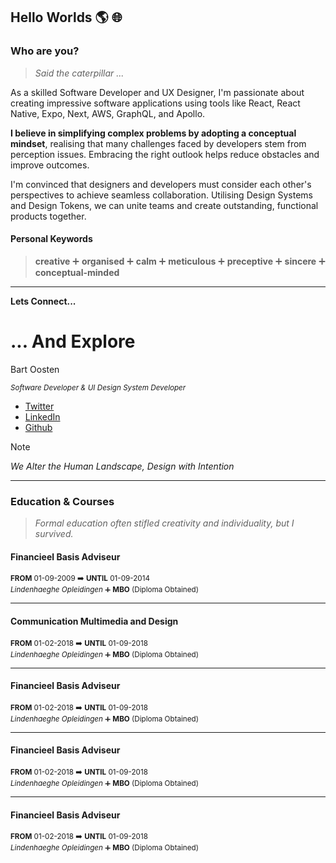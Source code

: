 ## Hello Worlds 🌎 🌐

### Who are you?
> *Said the caterpillar ...*

As a skilled Software Developer and UX Designer, I'm passionate about creating impressive software applications using tools like React, React Native, Expo, Next, AWS, GraphQL, and Apollo.

**I believe in simplifying complex problems by adopting a conceptual mindset**, realising that many challenges faced by developers stem from perception issues. Embracing the right outlook helps reduce obstacles and improve outcomes.

I'm convinced that designers and developers must consider each other's perspectives to achieve seamless collaboration. Utilising Design Systems and Design Tokens, we can unite teams and create outstanding, functional products together.

#### Personal Keywords
> **creative** ➕ **organised** ➕ **calm** ➕ **meticulous** ➕ **preceptive** ➕ **sincere** ➕ **conceptual-minded**

---

**Lets Connect...**
# ... And Explore

Bart Oosten

<sub> *Software Developer & UI Design System Developer* </sub>

- [Twitter](https://twitter.com/bartoosten) 
- [LinkedIn](https://www.linkedin.com/in/bart-oosten)
- [Github](https://github.com/bartoosten)


  
> [!NOTE]
> *We Alter the Human Landscape, Design with Intention*

---

### Education & Courses
> *Formal education often stifled creativity and individuality, but I survived.*

#### Financieel Basis Adviseur

<sub> **FROM** 01-09-2009 ➡️ **UNTIL** 01-09-2014 </sub> <br>
<sub> *Lindenhaeghe Opleidingen* ➕ **MBO** (Diploma Obtained)</sub>

-----------

#### Communication Multimedia and Design

<sub> **FROM** 01-02-2018 ➡️ **UNTIL** 01-09-2018 </sub> <br>
<sub> *Lindenhaeghe Opleidingen* ➕ **MBO** (Diploma Obtained)</sub>

-----------

#### Financieel Basis Adviseur

<sub> **FROM** 01-02-2018 ➡️ **UNTIL** 01-09-2018 </sub> <br>
<sub> *Lindenhaeghe Opleidingen* ➕ **MBO** (Diploma Obtained)</sub>


-----------

#### Financieel Basis Adviseur

<sub> **FROM** 01-02-2018 ➡️ **UNTIL** 01-09-2018 </sub> <br>
<sub> *Lindenhaeghe Opleidingen* ➕ **MBO** (Diploma Obtained)</sub>

-----------

#### Financieel Basis Adviseur

<sub> **FROM** 01-02-2018 ➡️ **UNTIL** 01-09-2018 </sub> <br>
<sub> *Lindenhaeghe Opleidingen* ➕ **MBO** (Diploma Obtained)</sub>



